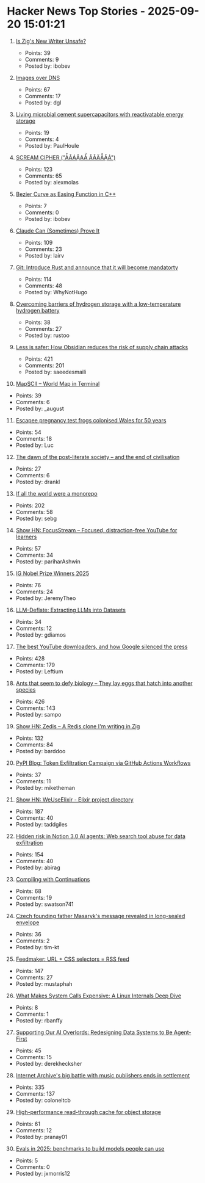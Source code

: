 # Hacker News Top Stories - 2025-09-20 15:01:21

1. [Is Zig's New Writer Unsafe?](https://www.openmymind.net/Is-Zigs-New-Io-Unsafe/)
   - Points: 39
   - Comments: 9
   - Posted by: ibobev

2. [Images over DNS](https://dgl.cx/2025/09/images-over-dns)
   - Points: 67
   - Comments: 17
   - Posted by: dgl

3. [Living microbial cement supercapacitors with reactivatable energy storage](https://www.cell.com/cell-reports-physical-science/fulltext/S2666-3864(25)00409-6)
   - Points: 19
   - Comments: 4
   - Posted by: PaulHoule

4. [SCREAM CIPHER ("ǠĂȦẶAẦ ĂǍÄẴẶȦ")](https://sethmlarson.dev/scream-cipher)
   - Points: 123
   - Comments: 65
   - Posted by: alexmolas

5. [Bezier Curve as Easing Function in C++](https://asawicki.info/news_1790_bezier_curve_as_easing_function_in_c)
   - Points: 7
   - Comments: 0
   - Posted by: ibobev

6. [Claude Can (Sometimes) Prove It](https://www.galois.com/articles/claude-can-sometimes-prove-it)
   - Points: 109
   - Comments: 23
   - Posted by: lairv

7. [Git: Introduce Rust and announce that it will become mandatorty](https://lore.kernel.org/git/20250904-b4-pks-rust-breaking-change-v1-0-3af1d25e0be9@pks.im/)
   - Points: 114
   - Comments: 48
   - Posted by: WhyNotHugo

8. [Overcoming barriers of hydrogen storage with a low-temperature hydrogen battery](https://www.isct.ac.jp/en/news/okmktjxyrvdc)
   - Points: 38
   - Comments: 27
   - Posted by: rustoo

9. [Less is safer: How Obsidian reduces the risk of supply chain attacks](https://obsidian.md/blog/less-is-safer/)
   - Points: 421
   - Comments: 201
   - Posted by: saeedesmaili

10. [MapSCII – World Map in Terminal](https://github.com/rastapasta/mapscii)
   - Points: 39
   - Comments: 6
   - Posted by: _august

11. [Escapee pregnancy test frogs colonised Wales for 50 years](https://www.bbc.com/news/uk-wales-44886585)
   - Points: 54
   - Comments: 18
   - Posted by: Luc

12. [The dawn of the post-literate society – and the end of civilisation](https://jmarriott.substack.com/p/the-dawn-of-the-post-literate-society-aa1)
   - Points: 27
   - Comments: 6
   - Posted by: drankl

13. [If all the world were a monorepo](https://jtibs.substack.com/p/if-all-the-world-were-a-monorepo)
   - Points: 202
   - Comments: 58
   - Posted by: sebg

14. [Show HN: FocusStream – Focused, distraction-free YouTube for learners](https://focusstream.media)
   - Points: 57
   - Comments: 34
   - Posted by: pariharAshwin

15. [IG Nobel Prize Winners 2025](https://improbable.com/ig/winners/)
   - Points: 76
   - Comments: 24
   - Posted by: JeremyTheo

16. [LLM-Deflate: Extracting LLMs into Datasets](https://www.scalarlm.com/blog/llm-deflate-extracting-llms-into-datasets/)
   - Points: 34
   - Comments: 12
   - Posted by: gdiamos

17. [The best YouTube downloaders, and how Google silenced the press](https://windowsread.me/p/best-youtube-downloaders)
   - Points: 428
   - Comments: 179
   - Posted by: Leftium

18. [Ants that seem to defy biology – They lay eggs that hatch into another species](https://www.smithsonianmag.com/smart-news/these-ant-queens-seem-to-defy-biology-they-lay-eggs-that-hatch-into-another-species-180987292/)
   - Points: 426
   - Comments: 143
   - Posted by: sampo

19. [Show HN: Zedis – A Redis clone I'm writing in Zig](https://github.com/barddoo/zedis)
   - Points: 132
   - Comments: 84
   - Posted by: barddoo

20. [PyPI Blog: Token Exfiltration Campaign via GitHub Actions Workflows](https://blog.pypi.org/posts/2025-09-16-github-actions-token-exfiltration/)
   - Points: 37
   - Comments: 11
   - Posted by: miketheman

21. [Show HN: WeUseElixir - Elixir project directory](https://weuseelixir.com/)
   - Points: 187
   - Comments: 40
   - Posted by: taddgiles

22. [Hidden risk in Notion 3.0 AI agents: Web search tool abuse for data exfiltration](https://www.codeintegrity.ai/blog/notion)
   - Points: 154
   - Comments: 40
   - Posted by: abirag

23. [Compiling with Continuations](https://swatson555.github.io/posts/2025-09-16-compiling-with-continuations.html)
   - Points: 68
   - Comments: 19
   - Posted by: swatson741

24. [Czech founding father Masaryk's message revealed in long-sealed envelope](https://www.nbcnews.com/world/europe/masaryk-message-revealed-envelope-czech-founding-father-rcna232353)
   - Points: 36
   - Comments: 2
   - Posted by: tim-kt

25. [Feedmaker: URL + CSS selectors = RSS feed](https://feedmaker.fly.dev)
   - Points: 147
   - Comments: 27
   - Posted by: mustaphah

26. [What Makes System Calls Expensive: A Linux Internals Deep Dive](https://blog.codingconfessions.com/p/what-makes-system-calls-expensive)
   - Points: 8
   - Comments: 1
   - Posted by: rbanffy

27. [Supporting Our AI Overlords: Redesigning Data Systems to Be Agent-First](https://arxiv.org/abs/2509.00997)
   - Points: 45
   - Comments: 15
   - Posted by: derekhecksher

28. [Internet Archive's big battle with music publishers ends in settlement](https://arstechnica.com/tech-policy/2025/09/internet-archives-big-battle-with-music-publishers-ends-in-settlement/)
   - Points: 335
   - Comments: 137
   - Posted by: coloneltcb

29. [High-performance read-through cache for object storage](https://github.com/s2-streamstore/cachey)
   - Points: 61
   - Comments: 12
   - Posted by: pranay01

30. [Evals in 2025: benchmarks to build models people can use](https://github.com/huggingface/evaluation-guidebook/blob/main/yearly_dives/2025-evaluations-for-useful-models.md)
   - Points: 5
   - Comments: 0
   - Posted by: jxmorris12

